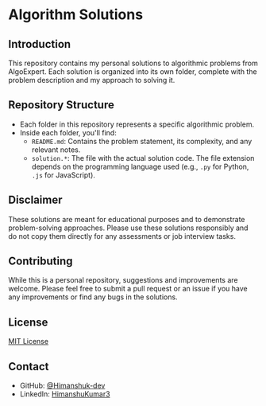 # Algorithm Solutions

## Introduction
This repository contains my personal solutions to algorithmic problems from AlgoExpert. Each solution is organized into its own folder, complete with the problem description and my approach to solving it.

## Repository Structure
- Each folder in this repository represents a specific algorithmic problem.
- Inside each folder, you'll find:
  - `README.md`: Contains the problem statement, its complexity, and any relevant notes.
  - `solution.*`: The file with the actual solution code. The file extension depends on the programming language used (e.g., `.py` for Python, `.js` for JavaScript).

## Disclaimer
These solutions are meant for educational purposes and to demonstrate problem-solving approaches. Please use these solutions responsibly and do not copy them directly for any assessments or job interview tasks.

## Contributing
While this is a personal repository, suggestions and improvements are welcome. Please feel free to submit a pull request or an issue if you have any improvements or find any bugs in the solutions.

## License
[MIT License](LICENSE)

## Contact
- GitHub: [@Himanshuk-dev](https://github.com/himanshuk-dev)
- LinkedIn: [HimanshuKumar3](https://www.linkedin.com/in/himanshukumar3/)

